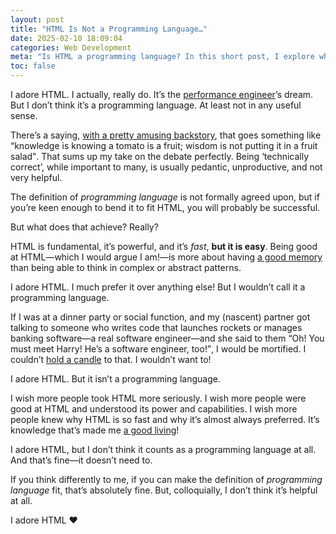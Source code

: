 ```yaml
---
layout: post
title: "HTML Is Not a Programming Language…"
date: 2025-02-10 18:09:04
categories: Web Development
meta: "Is HTML a programming language? In this short post, I explore why HTML is powerful, fundamental, and essential—but not a programming language. Discover why semantics matter less than practical value and why HTML deserves more respect."
toc: false
---
```


I adore HTML. I actually, really do. It’s the [performance
engineer](/consultancy/)’s dream. But I don’t think it’s a programming language.
At least not in any useful sense.

There’s a saying, [with a pretty amusing
backstory](https://www.the42.ie/brian-odriscoll-tomato-fruit-salad-quote-2051370-Apr2015/),
that goes something like <q>knowledge is knowing a tomato is a fruit; wisdom is
not putting it in a fruit salad</q>. That sums up my take on the debate
perfectly. Being ‘technically correct’, while important to many, is usually
pedantic, unproductive, and not very helpful.

The definition of _programming language_ is not formally agreed upon, but if
you’re keen enough to bend it to fit HTML, you will probably be successful.

But what does that achieve? Really?

HTML is fundamental, it’s powerful, and it’s _fast_, **but it is easy**. Being
good at HTML—which I would argue I am!—is more about having [a good
memory](https://developer.mozilla.org/en-US/docs/Web/HTML/Element) than being
able to think in complex or abstract patterns.

I adore HTML. I much prefer it over anything else! But I wouldn’t call it
a programming language.

If I was at a dinner party or social function, and my (nascent) partner got
talking to someone who writes code that launches rockets or manages banking
software—a real software engineer—and she said to them <q>Oh! You must meet
Harry! He’s a software engineer, too!</q>, I would be mortified. I couldn’t
[hold
a candle](https://dictionary.cambridge.org/dictionary/english/can-t-hold-a-candle-to)
to that. I wouldn’t want to!

I adore HTML. But it isn’t a programming language.

I wish more people took HTML more seriously. I wish more people were good at
HTML and understood its power and capabilities. I wish more people knew why HTML
is so fast and why it’s almost always preferred. It’s knowledge that’s made me
[a good living](/services/)!

I adore HTML, but I don’t think it counts as a programming language at all. And
that’s fine—it doesn’t need to.

If you think differently to me, if you can make the definition of _programming
language_ fit, that’s absolutely fine. But, colloquially, I don’t think it’s
helpful at all.

I adore HTML ❤️
